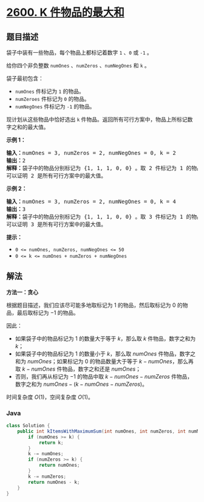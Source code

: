 # [2600. K 件物品的最大和](https://leetcode.cn/problems/k-items-with-the-maximum-sum)

## 题目描述

<p>袋子中装有一些物品，每个物品上都标记着数字 <code>1</code> 、<code>0</code> 或 <code>-1</code> 。</p>

<p>给你四个非负整数 <code>numOnes</code> 、<code>numZeros</code> 、<code>numNegOnes</code> 和 <code>k</code> 。</p>

<p>袋子最初包含：</p>

<ul>
	<li><code>numOnes</code> 件标记为 <code>1</code> 的物品。</li>
	<li><code>numZeroes</code> 件标记为 <code>0</code> 的物品。</li>
	<li><code>numNegOnes</code> 件标记为 <code>-1</code> 的物品。</li>
</ul>

<p>现计划从这些物品中恰好选出 <code>k</code> 件物品。返回所有可行方案中，物品上所标记数字之和的最大值。</p>

<p><strong>示例 1：</strong></p>

<pre><strong>输入：</strong>numOnes = 3, numZeros = 2, numNegOnes = 0, k = 2
<strong>输出：</strong>2
<strong>解释：</strong>袋子中的物品分别标记为 {1, 1, 1, 0, 0} 。取 2 件标记为 1 的物品，得到的数字之和为 2 。
可以证明 2 是所有可行方案中的最大值。</pre>

<p><strong>示例 2：</strong></p>

<pre><strong>输入：</strong>numOnes = 3, numZeros = 2, numNegOnes = 0, k = 4
<strong>输出：</strong>3
<strong>解释：</strong>袋子中的物品分别标记为 {1, 1, 1, 0, 0} 。取 3 件标记为 1 的物品，1 件标记为 0 的物品，得到的数字之和为 3 。
可以证明 3 是所有可行方案中的最大值。
</pre>

<p><strong>提示：</strong></p>

<ul>
	<li><code>0 &lt;= numOnes, numZeros, numNegOnes &lt;= 50</code></li>
	<li><code>0 &lt;= k &lt;= numOnes + numZeros + numNegOnes</code></li>
</ul>

## 解法

**方法一：贪心**

根据题目描述，我们应该尽可能多地取标记为 $1$ 的物品，然后取标记为 $0$ 的物品，最后取标记为 $-1$ 的物品。

因此：

-   如果袋子中的物品标记为 $1$ 的数量大于等于 $k$，那么取 $k$ 件物品，数字之和为 $k$；
-   如果袋子中的物品标记为 $1$ 的数量小于 $k$，那么取 $numOnes$ 件物品，数字之和为 $numOnes$；如果标记为 $0$ 的物品数量大于等于 $k - numOnes$，那么再取 $k - numOnes$ 件物品，数字之和还是 $numOnes$；
-   否则，我们再从标记为 $-1$ 的物品中取 $k - numOnes - numZeros$ 件物品，数字之和为 $numOnes - (k - numOnes - numZeros)$。

时间复杂度 $O(1)$，空间复杂度 $O(1)$。

### **Java**

```java
class Solution {
    public int kItemsWithMaximumSum(int numOnes, int numZeros, int numNegOnes, int k) {
        if (numOnes >= k) {
            return k;
        }
        k -= numOnes;
        if (numZeros >= k) {
            return numOnes;
        }
        k -= numZeros;
        return numOnes - k;
    }
}
```

